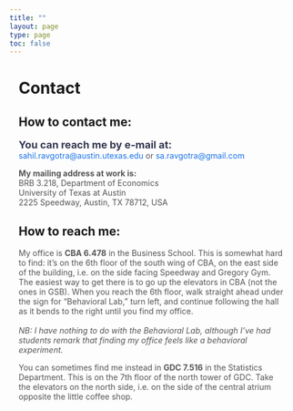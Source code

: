 ```yaml
---
title: ""
layout: page
type: page
toc: false
---
```


<h1 style="padding-left: 1rem; padding-right: 1rem;">Contact</h1>

<div style="padding-left: 1rem; padding-right: 1rem;">

<h2>How to contact me:</h2>

<p style="margin-bottom: 0.5rem;">
  <span style="font-size: 18px; color: #343851;">
    <strong>You can reach me by e-mail at:</strong><br>
  </span>
  <span style="font-size: 14px; color: #555;">
    <a href="mailto:sahil.ravgotra@austin.utexas.edu" style="color: #1a73e8; text-decoration: none;">sahil.ravgotra@austin.utexas.edu</a> or 
    <a href="mailto:sa.ravgotra@gmail.com" style="color: #1a73e8; text-decoration: none;">sa.ravgotra@gmail.com</a>
  </span>
</p>

<p style="font-size: 14px; color: #555;">
  <strong>My mailing address at work is:</strong><br>
  BRB 3.218, Department of Economics<br>
  University of Texas at Austin<br>
  2225 Speedway, Austin, TX 78712, USA
</p>

<h2>How to reach me:</h2>

<p style="font-size: 14px; color: #555;">
  My office is <strong>CBA 6.478</strong> in the Business School. This is somewhat hard to find: it’s on the 6th floor of the south wing of CBA, on the east side of the building, i.e. on the side facing Speedway and Gregory Gym. The easiest way to get there is to go up the elevators in CBA (not the ones in GSB). When you reach the 6th floor, walk straight ahead under the sign for “Behavioral Lab,” turn left, and continue following the hall as it bends to the right until you find my office.<br><br>
  <em>NB: I have nothing to do with the Behavioral Lab, although I’ve had students remark that finding my office feels like a behavioral experiment.</em>
</p>

<p style="font-size: 14px; color: #555;">
  You can sometimes find me instead in <strong>GDC 7.516</strong> in the Statistics Department. This is on the 7th floor of the north tower of GDC. Take the elevators on the north side, i.e. on the side of the central atrium opposite the little coffee shop.
</p>

</div>
